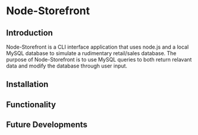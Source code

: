 # Node-Storefront

## Introduction

Node-Storefront is a CLI interface application that uses node.js and a local MySQL database to simulate a rudimentary retail/sales database. The purpose of Node-Storefront is to use MySQL queries to both return relavant data and modify the database through user input. 

## Installation

## Functionality 

## Future Developments
